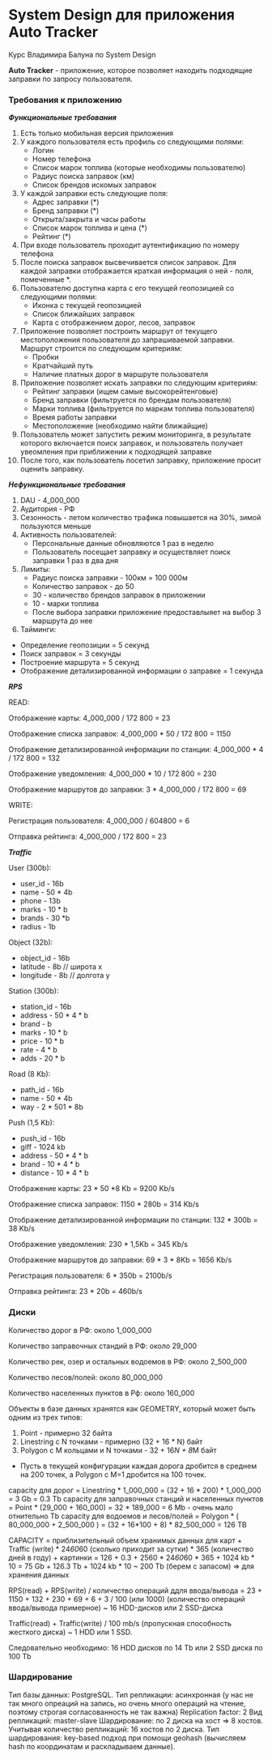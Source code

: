 # System Design для приложения Auto Tracker
Курс Владимира Балуна по System Design

**Auto Tracker** - приложение, которое позволяет находить подходящие заправки по запросу пользователя. 

### Требования к приложению

***Функциональные требования***

1. Есть только мобильная версия приложения
2. У каждого пользователя есть профиль со следующими полями:
   - Логин
   - Номер телефона
   - Список марок топлива (которые необходимы пользователю)
   - Радиус поиска заправок (км)
   - Список брендов искомых заправок
3. У каждой заправки есть следующие поля:
   - Адрес заправки (*)
   - Бренд заправки (*)
   - Открыта/закрыта и часы работы
   - Список марок топлива и цена (*)
   - Рейтинг (*)
4. При входе пользователь проходит аутентификацию по номеру телефона
5. После поиска заправок высвечивается список заправок. Для каждой заправки отображается краткая информация о ней - поля, помеченные *. 
6. Пользователю доступна карта с его текущей геопозицией со следующими полями:
   - Иконка с текущей геопозицией
   - Список ближайших заправок
   - Карта с отображением дорог, лесов, заправок
7. Приложение позволяет построить маршрут от текущего местоположения пользователя до запрашиваемой заправки. Маршрут строится по следующим критериям:
   - Пробки
   - Кратчайший путь
   - Наличие платных дорог в маршруте пользователя 
8. Приложение позволяет искать заправки по следующим критериям: 
   - Рейтинг заправки (ищем самые высокорейтенговые)
   - Бренд заправки (фильтруется по брендам пользователя)
   - Марки топлива (фильтруется по маркам топлива пользователя)
   - Время работы заправки
   - Местоположение (необходимо найти ближайщие)
9. Пользователь может запустить режим мониторинга, в результате которого включается поиск заправок, и пользователь получает увеомления при приближении к подходящей заправке
10. После того, как пользователь посетил заправку, приложение просит оценить заправку.
   
***Нефункциональные требования***

1. DAU - 4_000_000
2. Аудитория - РФ
3. Сезонность - летом количество трафика повышается на 30%, зимой пользуются меньше
4. Активность пользователей:
   - Персональные данные обновляются 1 раз в неделю
   - Пользователь посещает заправку и осуществляет поиск заправки 1 раз в два дня
5. Лимиты:  
   - Радиус поиска заправки - 100км = 100 000м
   - Количество заправок - до 50
   - 30 - количество брендов заправок в приложении
   - 10 - марки топлива
   - После выбора заправки приложение предоставлыяет на выбор 3 маршрута до нее
6.  Тайминги: 
   - Определение геопозиции = 5 секунд
   - Поиск заправок = 3 секунды
   - Построение маршрута = 5 секунд
   - Отображение детализированной информации о заправке = 1 секунда

***RPS***

READ: 

Отображение карты: 4_000_000 / 172 800 = 23

Отображение списка заправок: 4_000_000 * 50 / 172 800 = 1150

Отображение детализированной информации по станции: 4_000_000 * 4 / 172 800 = 132

Отображение уведомления: 4_000_000 * 10 / 172 800  = 230

Отображение маршрутов до заправки: 3 * 4_000_000 / 172 800 = 69

WRITE: 

Регистрация пользователя: 4_000_000 / 604800 = 6

Отправка рейтинга: 4_000_000 / 172 800 = 23

***Traffic***

User (300b): 

- user_id - 16b
- name - 50 * 4b
- phone - 13b
- marks - 10 * b
- brands - 30  *b
- radius - 1b

Object (32b):

- object_id - 16b
- latitude - 8b // широта x
- longitude - 8b  // долгота y

Station (300b): 

- station_id - 16b
- address - 50 * 4 * b
- brand - b
- marks - 10 * b
- price - 10 * b
- rate - 4 * b
- adds - 20 * b

Road (8 Kb): 

- path_id - 16b
- name - 50 * 4b
- way - 2 * 501 * 8b

Push (1,5 Kb): 

- push_id - 16b
- giff - 1024 kb
- address - 50 * 4 * b
- brand - 10 * 4 * b
- distance - 10 * 4 * b

Отображение карты: 23 * 50 *8 Kb = 9200 Kb/s

Отображение списка заправок: 1150 * 280b  = 314 Kb/s

Отображение детализированной информации по станции: 132 * 300b = 38 Kb/s

Отображение уведомления: 230 * 1,5Kb = 345 Kb/s

Отображение маршрутов до заправки: 69 * 3 * 8Kb = 1656 Kb/s

Регистрация пользователя: 6 * 350b = 2100b/s

Отправка рейтинга: 23 * 20b = 460b/s

### Диски

Количество дорог в РФ: около 1_000_000 

Количество заправочных стандий в РФ: около 29_000 

Количество рек, озер и остальных водоемов в РФ: около 2_500_000

Количество лесов/полей: около 80_000_000 

Количество населенных пунктов в Рф: около 160_000 

Объекты в базе данных хранятся как GEOMETRY, который может быть одним из трех типов:

1) Point - примерно 32 байта
2) Linestring с N точками - примерно  (32 + 16 * N) байт
3) Polygon с M кольцами и N точками - 32 + 16*N + 8*M байт

 * Пусть в текущей конфигурации каждая дорога дробится в среднем на 200 точек, а Polygon с M=1 дробится на 100 точек.

capacity для дорог = Linestring * 1_000_000 = (32 + 16 * 200) * 1_000_000 = 3 Gb = 0.3 Tb
capacity для заправочных станций и населенных пунктов = Point * (29_000 + 160_000) = 32 * 189_000 = 6 Mb - очень мало отнительно Tb
capacity для водоемов и лесов/полей = Polygon * ( 80_000_000 + 2_500_000 ) = (32 + 16*100 + 8) * 82_500_000 = 126 TB

CAPACITY = приблизительный объем хранимых данных для карт + Traffic (write) * 24*60*60 (сколько приходит за сутки) * 365 (количество дней в году) + картинки = 126 + 0.3 + 2560 * 24*60*60 * 365 + 1024 kb * 10 = 75 Gb + 126.3 Tb + 1024 kb * 10 ~ 200 Tb (берем с запасом) => для хранения данных

 RPS(read) + RPS(write) / количество операций ддля ввода/вывода = 23 + 1150 + 132 + 230 + 69 + 6 + 3 / 100 (или 1000) (количество операций ввода/вывода примерное) ~ 16 HDD-дисков или 2 SSD-диска

Traffic(read) + Traffic(write) / 100 mb/s (пропускная способность жесткого диска) ~ 1 HDD или 1 SSD.

Следовательно необходимо: 16 HDD дисков по 14 Tb или 2 SSD диска по 100 Tb

### Шардирование

Тип базы данных: PostgreSQL. 
Тип репликации: асинхронная (у нас не так много опреаций на запись, но очень много операций на чтение, поэтому строгая согласованность не так важна)
Replication factor: 2
Вид репликаций: master-slave
Шардирование: по 2 диска на хост => 8 хостов. Учитывая количество репликаций: 16 хостов по 2 диска.
Тип шардирования: key-based подход при помощи geohash (вычисляем hash по координатам и раскладываем данные). 

